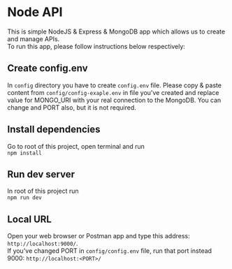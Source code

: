 # Node API
This is simple NodeJS & Express & MongoDB app which allows us to create and manage APIs. <br>
To run this app, please follow instructions below respectively:
## Create config.env
In `config` directory you have to create `config.env` file.
Please copy & paste content from `config/config-exaple.env` in file you've created and replace value for MONGO_URI with your real connection to the MongoDB. You can change and PORT also, but it is not required.
## Install dependencies
Go to root of this project, open terminal and run <br>
``` npm install ```
## Run dev server
In root of this project run <br>
``` npm run dev ```
## Local URL
Open your web browser or Postman app and type this address:
`http://localhost:9000/`. <br>
If you've changed PORT in `config/config.env` file, run that port instead 9000: `http://localhost:<PORT>/`
